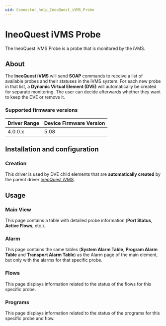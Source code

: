 ```yaml
---
uid: Connector_help_IneoQuest_iVMS_Probe
---
```


# IneoQuest iVMS Probe

The IneoQuest iVMS Probe is a probe that is monitored by the iVMS.

## About

The **IneoQuest iVMS** will send **SOAP** commands to receive a list of available probes and their statuses in the iVMS system. For each new probe in that list, a **Dynamic Virtual Element (DVE)** will automatically be created for separate monitoring. The user can decide afterwards whether they want to keep the DVE or remove it.

### Supported firmware versions

| **Driver Range** | **Device Firmware Version** |
|------------------|-----------------------------|
| 4.0.0.x          | 5.08                        |

## Installation and configuration

### Creation

This driver is used by DVE child elements that are **automatically created** by the parent driver [IneoQuest iVMS](xref:Connector_help_IneoQuest_iVMS).

## Usage

### Main View

This page contains a table with detailed probe information (**Port Status**, **Active Flows**, etc.).

### Alarm

This page contains the same tables (**System Alarm Table**, **Program Alarm Table** and **Transport Alarm Table**) as the Alarm page of the main element, but only with the alarms for that specific probe.

### Flows

This page displays information related to the status of the flows for this specific probe.

### Programs

This page displays information related to the status of the programs for this specific probe and flow.
